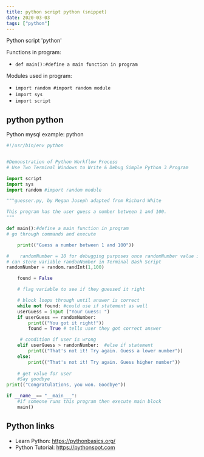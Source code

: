```yaml
---
title: python script python (snippet)
date: 2020-03-03
tags: ["python"]
---
```

Python script 'python'

Functions in program: 
* `def main():#define a main function in program `

Modules used in program: 
* `import random #import random module `
* `import sys`
* `import script`

## python python

Python mysql example: python

```python
#!/usr/bin/env python 


#Demonstration of Python Workflow Process 
# Use Two Terminal Windows to Write & Debug Simple Python 3 Program 

import script
import sys
import random #import random module 

"""guesser.py, by Megan Joseph adapted from Richard White

This program has the user guess a number between 1 and 100.
"""

def main():#define a main function in program 
# go through commands and execute 

    print(("Guess a number between 1 and 100"))

#    randomNumber = 10 for debugging purposes once randomNumber value is stored in command terminal 
# can store variable randonNumber in Terminal Bash Script 
randomNumber = random.randInt(1,100)

    found = False

    # flag variable to see if they guessed it right

    # block loops through until answer is correct
    while not found: #could use if statement as well 
    userGuess = input ("Your Guess: ")
    if userGuess == randomNumber:
        print(("You got it right!"))
        found = True # tells user they got correct answer 

     # condition if user is wrong 
    elif userGuess > randonNumber:  #else if statement 
        print(("That's not it! Try again. Guess a lower number"))
    else: 
        print(("That's not it! Try again. Guess higher number"))
    
    # get value for user
    #Say goodbye 
print(("Congratulations, you won. Goodbye"))

if __name__== "__main___":
    #if someone runs this program then execute main block 
    main()


```

## Python links

- Learn Python: https://pythonbasics.org/
- Python Tutorial: https://pythonspot.com
